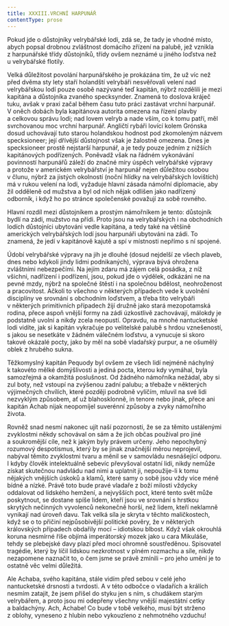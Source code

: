 ```yaml
---
title: XXXIII.VRCHNÍ HARPUNÁŘ
contentType: prose
---
```


Pokud jde o důstojníky velrybářské lodi, zdá se, že tady je vhodné místo, abych popsal drobnou zvláštnost domácího zřízení na palubě, jež vznikla z harpunářské třídy důstojníků, třídy ovšem neznámé u jiného loďstva než u velrybářské flotily.

Velká důležitost povolání harpunářského je prokázána tím, že už víc než před dvěma sty lety staří holandští velrybáři nesvěřovali velení nad velrybářskou lodí pouze osobě nazývané teď kapitán, nýbrž rozdělili je mezi kapitána a důstojníka zvaného specksynder. Znamená to doslova kráječ tuku, avšak v praxi začal během času tuto práci zastávat vrchní harpunář. V oněch dobách byla kapitánova autorita omezena na řízení plavby a celkovou správu lodi; nad lovem velryb a nade vším, co k tomu patří, měl svrchovanou moc vrchní harpunář. Angličtí rybáři lovící kolem Grónska dosud uchovávají tuto starou holandskou hodnost pod zkomoleným názvem specksioneer; její dřívější důstojnost však je žalostně omezena. Dnes je specksioneer prostě nejstarší harpunář, a je tedy pouze jedním z nižších kapitánových podřízených. Poněvadž však na řádném vykonávání povinností harpunářů záleží do značné míry úspěch velrybářské výpravy a protože v americkém velrybářství je harpunář nejen důležitou osobou v člunu, nýbrž za jistých okolností (noční hlídky na velrybářských lovištích) má v rukou velení na lodi, vyžaduje hlavní zásada námořní diplomacie, aby žil odděleně od mužstva a byl od nich nějak odlišen jako nadřízený odborník, i když ho po stránce společenské považují za sobě rovného.

Hlavní rozdíl mezi důstojníkem a prostým námořníkem je tento: důstojník bydlí na zádi, mužstvo na přídi. Proto jsou na velrybářských i na obchodních lodích důstojníci ubytováni vedle kapitána, a tedy také na většině amerických velrybářských lodí jsou harpunáři ubytováni na zádi. To znamená, že jedí v kapitánově kajutě a spí v místnosti nepřímo s ní spojené.

Údobí velrybářské výpravy na jih je dlouhé (dosud nejdelší ze všech plaveb, dnes nebo kdykoli jindy lidmi podnikaných), výprava bývá ohrožena zvláštními nebezpečími. Na jejím zdaru má zájem celá posádka, z níž všichni, nadřízení i podřízení, jsou, pokud jde o výdělek, odkázáni ne na pevné mzdy, nýbrž na společné štěstí i na společnou bdělost, neohroženost a pracovitost. Ačkoli to všechno v některých případech vede k uvolnění disciplíny ve srovnání s obchodním loďstvem, a třeba tito velrybáři v některých primitivních případech žijí družně jako stará mezopotamská rodina, přece aspoň vnější formy na zádi úzkostlivě zachovávají, málokdy je podstatně uvolní a nikdy zcela neopustí. Opravdu, na mnohé nantucketské lodi vidíte, jak si kapitán vykračuje po velitelské palubě s hrdou vznešeností, s jakou se nesetkáte v žádném válečném loďstvu, a vynucuje si skoro takové okázalé pocty, jako by měl na sobě vladařský purpur, a ne ošumělý oblek z hrubého sukna.

Těžkomyslný kapitán Pequody byl ovšem ze všech lidí nejméně náchylný k takovéto mělké domýšlivosti a jediná pocta, kterou kdy vymáhal, byla samozřejmá a okamžitá poslušnost. Od žádného námořníka nežádal, aby si zul boty, než vstoupí na zvýšenou zadní palubu; a třebaže v některých výjimečných chvílích, které později podrobně vylíčím, mluvil na své lidi nezvyklým způsobem, ať už blahosklonně, in tenore nebo jinak, přece ani kapitán Achab nijak neopomíjel suverénní způsoby a zvyky námořního života.

Rovněž snad nesmí nakonec ujít naší pozornosti, že se za těmito ustálenými zvyklostmi někdy schovával on sám a že jich občas používal pro jiné a soukromější cíle, než k jakým byly právem určeny. Jeho nepochybný rozumový despotismus, který by se jinak značnější měrou neprojevil, nabýval těmito zvyklostmi tvaru a měnil se v samovládu nesnášející odporu. I kdyby člověk intelektuálně sebevíc převyšoval ostatní lidi, nikdy nemůže získat skutečnou nadvládu nad nimi a uplatnit ji, nepoužije-li k tomu nějakých vnějších úskoků a klamů, které samy o sobě jsou vždy více méně bídné a nízké. Právě toto bude pravé vladaře z boží milosti vždycky oddalovat od lidského hemžení, a nejvyšších poct, které tento svět může poskytnout, se dostane spíše lidem, kteří jsou ve srovnání s hrstkou skrytých nečinných vyvolenců nekonečně horší, než lidem, kteří neklamně vynikají nad úroveň davu. Tak velká síla je skryta v těchto maličkostech, když se o to přičiní nejpůsobivější politické pověry, že v některých královských případech obdařily mocí – idiotskou blbost. Když však okrouhlá koruna nesmírné říše objímá imperátorský mozek jako u cara Mikuláše, tehdy se plebejské davy plazí před mocí ohromně soustředěnou. Spisovatel tragédie, který by líčil lidskou nezkrotnost v plném rozmachu a síle, nikdy nezapomene naznačit to, o čem jsme se právě zmínili – pro jeho umění je to ostatně věc velmi důležitá.

Ale Achaba, svého kapitána, stále vidím před sebou v celé jeho nantucketské drsnosti a tvrdosti. A v této odbočce o vladařích a králích nesmím zatajit, že jsem přišel do styku jen s ním, s chudákem starým velrybářem, a proto jsou mi odepřeny všechny vnější majestátní cetky a baldachýny. Ach, Achabe! Co bude v tobě velkého, musí být strženo z oblohy, vyneseno z hlubin nebo vykouzleno z nehmotného vzduchu!
